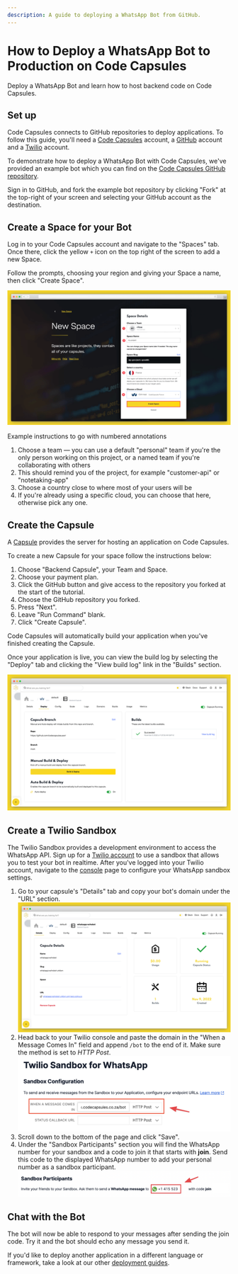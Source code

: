 ```yaml
---
description: A guide to deploying a WhatsApp Bot from GitHub.
---
```


# How to Deploy a WhatsApp Bot to Production on Code Capsules

Deploy a WhatsApp Bot and learn how to host backend code on Code Capsules.

## Set up

Code Capsules connects to GitHub repositories to deploy applications. To follow this guide, you'll need a [Code Capsules](https://codecapsules.io/) account, a [GitHub](https://github.com/) account and a [Twilio](https://www.twilio.com/try-twilio) account.

To demonstrate how to deploy a WhatsApp Bot with Code Capsules, we've provided an example bot which you can find on the [Code Capsules GitHub repository](https://github.com/codecapsules-io/whatsapp-echobot).

Sign in to GitHub, and fork the example bot repository by clicking "Fork" at the top-right of your screen and selecting your GitHub account as the destination.

## Create a Space for your Bot

Log in to your Code Capsules account and navigate to the "Spaces" tab. Once there, click the yellow `+` icon on the top right of the screen to add a new Space. 

Follow the prompts, choosing your region and giving your Space a name, then click "Create Space".

![space name](../.gitbook/assets/chatbots/space-name.png)

Example instructions to go with numbered annotations
1. Choose a team — you can use a default "personal" team if you're the only person working on this project, or a named team if you're collaborating with others
2. This should remind you of the project, for example "customer-api" or "notetaking-app"
3. Choose a country close to where most of your users will be
4. If you're already using a specific cloud, you can choose that here, otherwise pick any one.

## Create the Capsule

A [Capsule](https://codecapsules.io/docs/FAQ/what-is-a-capsule/) provides the server for hosting an application on Code Capsules.

To create a new Capsule for your space follow the instructions below:

1. Choose "Backend Capsule", your Team and Space.
2. Choose your payment plan.
3. Click the GitHub button and give access to the repository you forked at the start of the tutorial.
4. Choose the GitHub repository you forked.
5. Press "Next".
6. Leave "Run Command" blank.
7. Click "Create Capsule".

Code Capsules will automatically build your application when you've finished creating the Capsule. 

Once your application is live, you can view the build log by selecting the "Deploy" tab and clicking the "View build log" link in the "Builds" section.

![Build logs](../.gitbook/assets/chatbots/backend-capsule-build-logs.png)

## Create a Twilio Sandbox

The Twilio Sandbox provides a development environment to access the WhatsApp API. Sign up for a [Twilio account](https://www.twilio.com/try-twilio) to use a sandbox that allows you to test your bot in realtime. After you've logged into your Twilio account, navigate to the [console](https://www.twilio.com/console/sms/whatsapp/sandbox) page to configure your WhatsApp sandbox settings. 

1. Go to your capsule's "Details" tab and copy your bot's domain under the "URL" section.
![Capsule Domain](../.gitbook/assets/chatbots/capsule-domain.png)
2. Head back to your Twilio console and paste the domain in the "When a Message Comes In" field and append `/bot` to the end of it. Make sure the method is set to *HTTP Post*.
![Sandbox Config](../.gitbook/assets/chatbots/sandbox-config.png)
3. Scroll down to the bottom of the page and click "Save".
4. Under the "Sandbox Participants" section you will find the WhatsApp number for your sandbox and a code to join it that starts with **join**. Send this code to the displayed WhatsApp number to add your personal number as a sandbox participant. 
![Sandbox Participants](../.gitbook/assets/chatbots/sandbox-participants.png)

## Chat with the Bot

The bot will now be able to respond to your messages after sending the join code. Try it and the bot should echo any message you send it. 

If you'd like to deploy another application in a different language or framework, take a look at our other [deployment guides](/docs/deployment/).